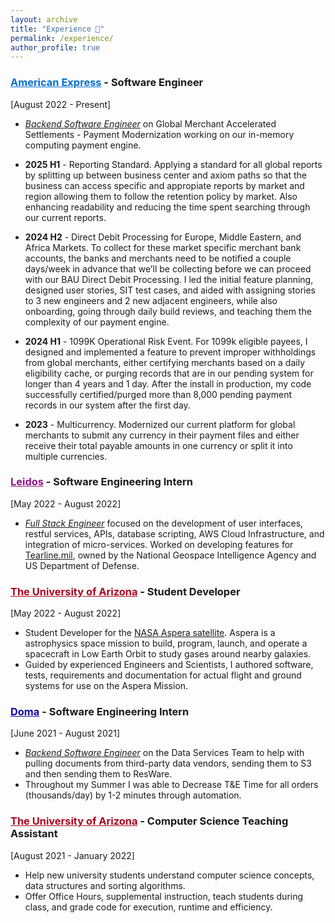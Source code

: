 ```yaml
---
layout: archive
title: "Experience 💼"
permalink: /experience/
author_profile: true
---
```


<title>Experience - Zachary Florez</title>


<h3><span style="color: #016FD0;"><a href="https://www.americanexpress.com/" target="_blank" style="color: #016FD0;">American Express</a></span> - Software Engineer</h3>

[August 2022 - Present]
* <u><i>Backend Software Engineer</i></u> on Global Merchant Accelerated Settlements - Payment Modernization working on our in-memory computing payment engine. 

* <b>2025 H1</b> - Reporting Standard. Applying a standard for all global reports by splitting up between business center and axiom paths so that the business can access specific and appropiate reports by market and region allowing them to follow the retention policy by market. Also enhancing readability and reducing the time spent searching through our current reports. 

* <b>2024 H2</b> - Direct Debit Processing for Europe, Middle Eastern, and Africa Markets. To collect for these market
specific merchant bank accounts, the banks and merchants need to be notified a couple days/week in advance that we’ll be
collecting before we can proceed with our BAU Direct Debit Processing. I led the initial feature planning, designed user stories, SIT test cases, and aided with assigning stories to 3 new engineers and 2 new adjacent engineers, while also onboarding, going through daily build reviews, and teaching them the complexity of our payment engine.

* <b>2024 H1</b> - 1099K Operational Risk Event. For 1099k eligible payees, I designed and implemented a feature to prevent improper withholdings from global merchants, either certifying merchants based on a daily eligibility cache, or purging records that are in our pending system for longer than 4 years and 1 day. After the install in production, my code successfully certified/purged more than 8,000 pending payment records in our system after the first day.

* <b>2023</b> - Multicurrency. Modernized our current platform for global merchants to submit any currency in their payment files and either receive their total payable amounts in one currency or split it into multiple currencies.


<h3><span style="color: #901588;"><a href="https://www.leidos.com/markets/intelligence" target="_blank" style="color: #901588;">Leidos</a></span> - Software Engineering Intern</h3>

[May 2022 - August 2022]
* <u><i>Full Stack Engineer</i></u> focused on the development of user interfaces, restful services, APIs, database scripting, AWS Cloud Infrastructure, and integration of micro-services. Worked on developing features for <a href="https://www.tearline.mil/" target="_blank">Tearline.mil</a>, owned by the National Geospace Intelligence Agency and US Department of Defense.


<h3><span style="color: #AB0520;"><a href="https://www.arizona.edu/" target="_blank" style="color: #AB0520;">The University of Arizona</a></span> - Student Developer</h3>

[May 2022 - August 2022]
 * Student Developer for the <a href="https://www.utias-sfl.net/aspera/" target="_blank">NASA Aspera satellite</a>. Aspera is a astrophysics space mission to build, program, launch, and operate a spacecraft in Low Earth Orbit to study gases around nearby galaxies. 
 * Guided by experienced Engineers and Scientists, I authored software, tests, requirements and documentation for actual flight and ground systems for use on the Aspera Mission.

 <h3><span style="color: #11069F;"><a href="https://www.doma.com/tech/" target="_blank" style="color: #11069F;">Doma</a></span> - Software Engineering Intern</h3>

[June 2021 - August 2021]
 * <u><i>Backend Software Engineer</i></u> on the Data Services Team to help with pulling documents from third-party data vendors, sending them to S3 and then sending them to ResWare.
* Throughout my Summer I was able to Decrease T&E Time for all orders (thousands/day) by 1-2 minutes through automation.

 <h3><span style="color: #AB0520;"><a href="https://www.arizona.edu/" target="_blank" style="color: #AB0520;">The University of Arizona</a></span> - Computer Science Teaching Assistant</h3>

[August 2021 - January 2022]
* Help new university students understand computer science concepts, data structures and sorting algorithms.
* Offer Office Hours, supplemental instruction, teach students during class, and grade code for execution, runtime and efficiency.